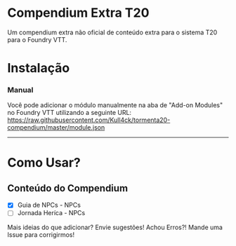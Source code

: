 #
# Compendium Extra T20

Um compendium extra não oficial de conteúdo extra para o sistema T20 para o Foundry VTT.

# Instalação

### Manual

Você pode adicionar o módulo manualmente na aba de "Add-on Modules" no Foundry VTT utilizando a seguinte URL:
https://raw.githubusercontent.com/Kull4ck/tormenta20-compendium/master/module.json

---

# Como Usar?

## Conteúdo do Compendium

- [x] Guia de NPCs - NPCs
- [ ] Jornada Heríca - NPCs

Mais ideias do que adicionar? Envie sugestões! Achou Erros?! Mande uma Issue para corrigirmos!
